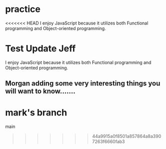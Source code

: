 # practice
<<<<<<< HEAD
I enjoy JavaScript because it utilizes both Functional programming and Object-oriented programming.

Test Update Jeff
=======

I enjoy JavaScript because it utilizes both Functional programming and Object-oriented programming.



## Morgan adding some very interesting things you will want to know....... 

# mark's branch
main
>>>>>>> 44a9915a0f8501a857864a8a3907263f6660fab3
